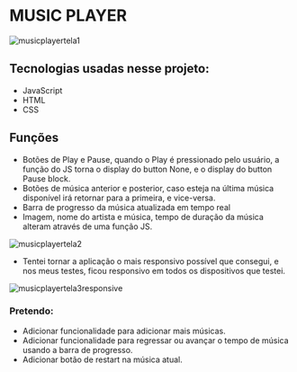 #                                                                       **MUSIC PLAYER**

![musicplayertela1](https://user-images.githubusercontent.com/54752531/180626522-2afefadf-2a57-4620-9b55-0bd6fb49ee94.png)

## Tecnologias usadas nesse projeto:
- JavaScript
- HTML
- CSS

## Funções
- Botões de Play e Pause, quando o Play é pressionado pelo usuário, a função do JS torna o display do button None, e o display do button Pause block.
- Botões de música anterior e posterior, caso esteja na última música disponível irá retornar para a primeira, e vice-versa.
- Barra de progresso da música atualizada em tempo real
- Imagem, nome do artista e música, tempo de duração da música alteram através de uma função JS.

![musicplayertela2](https://user-images.githubusercontent.com/54752531/180626704-eb022cb2-c84a-415f-be30-c93726f3b809.png)

- Tentei tornar a aplicação o mais responsivo possível que consegui, e nos meus testes, ficou responsivo em todos os dispositivos que testei.

![musicplayertela3responsive](https://user-images.githubusercontent.com/54752531/180626756-bb0190cd-df42-44f3-830d-a3f228d36424.png)


### Pretendo:
- Adicionar funcionalidade para adicionar mais músicas.
- Adicionar funcionalidade para regressar ou avançar o tempo de música usando a barra de progresso.
- Adicionar botão de restart na música atual.
